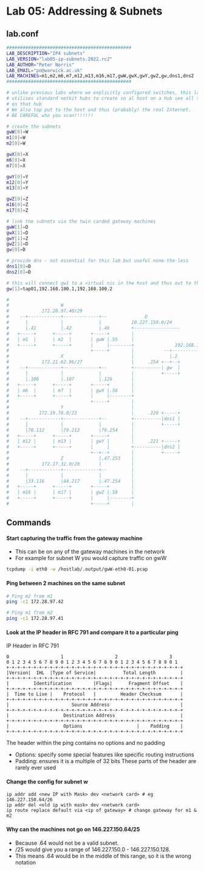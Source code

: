 # Lab 05: Addressing & Subnets

## lab.conf
``` bash
##############################################
LAB_DESCRIPTION="IP4 subnets"
LAB_VERSION="lab05-ip-subnets.2022.rc2"
LAB_AUTHOR="Peter Norris"
LAB_EMAIL="pn@warwick.ac.uk"
LAB_MACHINES=m1,m2,m6,m7,m12,m13,m16,m17,gwW,gwX,gwY,gwZ,gw,dns1,dns2
##############################################

# unlike previous labs where we explicitly configured switches, this lab
# utilises standard netkit hubs to create so al host on a hub see all traffic
# on that hub
# We also tap put to the host and thus (probably) the real Internet.
# BE CAREFUL who you scan!!!!!!!

# create the subnets
gwW[0]=W
m1[0]=W
m2[0]=W

gwX[0]=X
m6[0]=X
m7[0]=X

gwY[0]=Y
m12[0]=Y
m13[0]=Y

gwZ[0]=Z
m16[0]=Z
m17[0]=Z

# link the subnets via the twin carded gateway machines
gwW[1]=D
gwX[1]=D
gwY[1]=Z
gwZ[1]=D
gw[0]=D

# provide dns - not essential for this lab but useful none-the-less
dns1[0]=D
dns2[0]=D

# this will connect gw1 to a virtual nic in the host and thus out to the internet
gw[1]=tap01,192.168.100.1,192.168.100.2

#
#                   W
#            172.28.97.40/29
#    --+------------+-------------+--              D
#      |            |             |           10.227.150.0/24
#      |.41         |.42          |.46        +-----------------
#   +-----+      +-----+       +-----+        |
#   | m1  |      | m2  |       | gwW |.55     |
#   +-----+      +-----+       |     |--------+               192.168.100.0/24
#                              +-----+        |           --+-----------------+-- -
#                   X                         |             |.2             .1|
#            172.21.62.96/27                  |     .254 +--+--+          +---+---+
#    --+------------+-------------+--         +----------| gw  |          |  host |
#      |            |             |           |          +-----+          +---+---+
#      |.106        |.107         |.126       |                               |
#   +-----+      +-----+       +-----+        |                               +-- >>> Internet >>>
#   | m6  |      | m7  |       | gwX |.56     |
#   +-----+      +-----+       |     |--------+
#                              +-----+        |
#                   Y                         |
#           172.19.78.0/23                    |     .220 +-----+
#    --+------------+-------------+--         +----------|dns1 |
#      |            |             |           |          +-----+
#      |78.112      |79.213       |79.254     |
#   +-----+      +-----+       +-----+        |
#   | m12 |      | m13 |       | gwY |        |     .221 +-----+
#   +-----+      +-----+       |     |        +----------|dns2 |
#                              +--+--+        |          +-----+
#                   Z             |.47.253    |
#            172.17.32.0/20       |           |
#    --+------------+-------------+--         |
#      |            |             |           |
#      |33.116      |44.217       |.47.254    |
#   +-----+      +-----+       +-----+        |
#   | m16 |      | m17 |       | gwZ |.58     |
#   +-----+      +-----+       |     |--------+
#                              +-----+        |
```


## Commands
#### Start capturing the traffic from the gateway machine
- This can be on any of the gateway machines in the network
- For example for subnet W you would capture traffic on gwW

``` sh
tcpdump -i eth0 -w /hostlab/.output/gwW-eth0-01.pcap
```

#### Ping between 2 machines on the same subnet
``` sh
# Ping m2 from m1
ping -c1 172.28.97.42

# Ping m1 from m2
ping -c1 172.28.97.41
```

#### Look at the IP header in RFC 791 and compare it to a particular ping
IP Header in RFC 791
```
0                   1                   2                   3
0 1 2 3 4 5 6 7 8 9 0 1 2 3 4 5 6 7 8 9 0 1 2 3 4 5 6 7 8 9 0 1
+-+-+-+-+-+-+-+-+-+-+-+-+-+-+-+-+-+-+-+-+-+-+-+-+-+-+-+-+-+-+-+-+
|Version|  IHL  |Type of Service|          Total Length         |
+-+-+-+-+-+-+-+-+-+-+-+-+-+-+-+-+-+-+-+-+-+-+-+-+-+-+-+-+-+-+-+-+
|         Identification        |Flags|      Fragment Offset    |
+-+-+-+-+-+-+-+-+-+-+-+-+-+-+-+-+-+-+-+-+-+-+-+-+-+-+-+-+-+-+-+-+
|  Time to Live |    Protocol   |         Header Checksum       |
+-+-+-+-+-+-+-+-+-+-+-+-+-+-+-+-+-+-+-+-+-+-+-+-+-+-+-+-+-+-+-+-+
|                       Source Address                          |
+-+-+-+-+-+-+-+-+-+-+-+-+-+-+-+-+-+-+-+-+-+-+-+-+-+-+-+-+-+-+-+-+
|                    Destination Address                        |
+-+-+-+-+-+-+-+-+-+-+-+-+-+-+-+-+-+-+-+-+-+-+-+-+-+-+-+-+-+-+-+-+
|                    Options                    |    Padding    |
+-+-+-+-+-+-+-+-+-+-+-+-+-+-+-+-+-+-+-+-+-+-+-+-+-+-+-+-+-+-+-+-+
```

The header within the ping contains no options and no padding
- Options: specify some special features like specific routing instructions
- Padding: ensures it is a multiple of 32 bits
These parts of the header are rarely ever used

#### Change the config for subnet w
```
ip addr add <new IP with Mask> dev <network card> # eg 146.227.150.64/26
ip addr del <old ip with mask> dev <network card>
ip route replace default via <ip of gateway> # change gateway for m1 & m2
```

#### Why can the machines not go on 146.227.150.64/25
- Because .64 would not be a valid subnet. 
- /25 would give you a range of 146.227.150.0 - 146.227.150.128.
- This means .64 would be in the middle of this range, so it is the wrong notation 